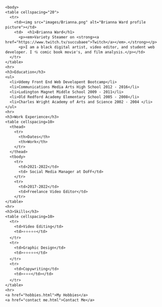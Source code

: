 
<html>
  <head>
    <meta charset="utf-8">
    <title>Bri's Personal Site</title>
  </head>

    <body>
    <table cellspacing="20">
      <tr>
        <td><img src="images/Brianna.png" alt="Brianna Ward profile picture"></td>
        <td>  <h1>Brianna Ward</h1>
          <p><em>Variety Steamer on <strong><a href="https://www.twitch.tv/succubaee">Twitch</a></em>.</strong></p>
          <p>I am a black digital artist, video editor, and student web developer. I 💘 comic book movie's, and film analysis.</p></td>
      </tr>
    </table>
    <hr>
    <h3>Education</h3>
    <ul>
      <li>Udemy Front End Web Developent Bootcamp</li>
      <li>Communications Media Arts High School 2012 - 2016</li>
      <li>Ludington Magnet Middle School 2009 - 2011</li>
      <li>Old Redford Academy Elementary School 2005 - 2008</li>
      <li>Charles Wright Academy of Arts and Science 2002 - 2004 </li>
    </ul>
    <hr>
    <h3>Work Experience</h3>
    <table cellspacing=10>
      <thead>
        <tr>
          <th>Dates</th>
          <th>Work</th>
        </tr>
      </thead>
      <tbody>
        <tr>
          <td>2021-2022</td>
          <td> Social Media Manager at DoFF</td>
        </tr>
        <tr>
          <td>2017-2022</td>
          <td>Freelance Video Editor</td>
        </tr>
    </table>
    <hr>
    <h3>Skills</h3>
    <table cellspacing=10>
      <tr>
        <td>Video Editing</td>
        <td>⭐⭐⭐⭐⭐</td>
      </tr>
      <tr>
        <td>Graphic Design</td>
        <td>⭐⭐⭐⭐⭐</td>
      </tr>
      <tr>
        <td>Copywriting</td>
        <td>⭐⭐⭐</td></td>
      </tr>
    </table>
    <hr>
    <a href="hobbies.html">My Hobbies</a>
    <a href="contact me.html">Contact Me</a>
  </body>
</html>
